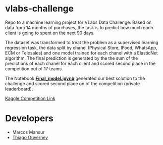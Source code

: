 # vlabs-challenge
Repo to a machine learning project for VLabs Data Challenge. Based on data from 14 months of purchases, the task is to predict how much each client is going to spent on the next 90 days.

The dataset was transformed to treat the problem as a supervised learning regression task, the data split by chanel (Physical Store, IFood, WhatsApp, ECM or Telesales) and one model trained for each chanel with a ElasticNet algorithm. The final prediction is generated by the the sum of the predictions of each chanel for each client and scored second place in the competition out of 17 teams.

The Notebook **[Final_model.ipynb](https://github.com/marcos-mansur/vlabs-challenge/blob/main/Notebook/Final_model_VKaggle.ipynb)** generated our best solution to the challenge and scored second place on of the competition (private leaderboard). 

[Kaggle Competition Link](https://www.kaggle.com/c/VLabs-DC)

# Developers
- Marcos Mansur
- [Thiago Ouverney](https://github.com/thiago-ouverney/)
